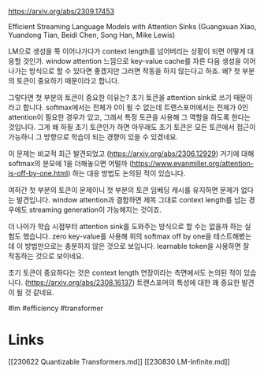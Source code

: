 https://arxiv.org/abs/2309.17453

Efficient Streaming Language Models with Attention Sinks (Guangxuan Xiao, Yuandong Tian, Beidi Chen, Song Han, Mike Lewis)

LM으로 생성을 쭉 이어나가다가 context length를 넘어버리는 상황이 되면 어떻게 대응할 것인가. window attention 느낌으로 key-value cache를 자른 다음 생성을 이어나가는 방식으로 할 수 있다면 좋겠지만 그러면 작동을 하지 않는다고 하죠. 왜? 첫 부분의 토큰이 중요하기 때문이라고 합니다.

그렇다면 첫 부분의 토큰이 중요한 이유는? 초기 토큰을 attention sink로 쓰기 때문이라고 합니다. softmax에서는 전체가 0이 될 수 없는데 트랜스포머에서는 전체가 0인 attention이 필요한 경우가 있고, 그래서 특정 토큰을 사용해 그 역할을 하도록 한다는 것입니다. 그게 왜 하필 초기 토큰인가 하면 아무래도 초기 토큰은 모든 토큰에서 접근이 가능하니 그 방향으로 학습이 되는 경향이 있을 수 있겠네요.

이 문제는 비교적 최근 발견되었고 (https://arxiv.org/abs/2306.12929) 거기에 대해 softmax의 분모에 1을 더해놓으면 어떨까 (https://www.evanmiller.org/attention-is-off-by-one.html) 하는 대응 방법도 논의된 적이 있습니다.

여하간 첫 부분의 토큰이 문제이니 첫 부분의 토큰 임베딩 캐시를 유지하면 문제가 없다는 발견입니다. window attention과 결합하면 제목 그대로 context length를 넘는 경우에도 streaming generation이 가능해지는 것이죠.

더 나아가 학습 시점부터 attention sink를 도와주는 방식으로 할 수는 없을까 하는 실험도 했습니다. zero key-value를 사용해 위의 softmax off by one을 테스트해봤는데 이 방법만으로는 충분하지 않은 것으로 보입니다. learnable token을 사용하면 잘 작동하는 것으로 보이네요.

초기 토큰이 중요하다는 것은 context length 연장이라는 측면에서도 논의된 적이 있습니다. (https://arxiv.org/abs/2308.16137) 트랜스포머의 특성에 대한 꽤 중요한 발견이 될 것 같네요.

#lm #efficiency #transformer

# Links

[[230622 Quantizable Transformers.md]]
[[230830 LM-Infinite.md]]